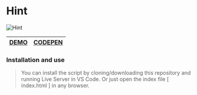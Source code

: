 # Hint

![Hint](rewiev.gif)

| [DEMO](https://alekstar79.github.io/hint) | [CODEPEN](https://codepen.io/alekstar79/pen/BaeopdB)  |
|:-----------------------------------------:|:-----------------------------------------------------:|

### Installation and use
> You can install the script by cloning/downloading this repository and running Live Server in VS Code. Or just open the index file [ index.html ] in any browser.
